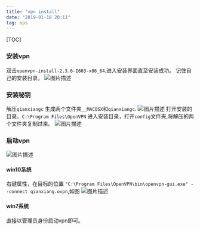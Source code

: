 ```yaml
---
title: "vpn install"
date: "2019-01-18 20:11"
tag: ops
---
```


[TOC]

### 安装vpn

双击`openvpn-install-2.3.6-I603-x86_64`.进入安装界面直至安装成功。
记住自己的安装目录。
![图片描述](http://pic.fenghong.tech/tapd_23280401_base64_1547807430_68.png)

### 安装秘钥

解压`qianxiangc`
生成两个文件夹`__MACOSX`和`qianxiangc`.
![图片描述](http://pic.fenghong.tech/tapd_23280401_base64_1547807282_69.png)
打开安装的目录。`C:\Program Files\OpenVPN`
进入安装目录，打开`config`文件夹,将解压的两个文件夹复制过来。
![图片描述](http://pic.fenghong.tech/tapd_23280401_base64_1547807545_100.png)

### 启动vpn

![图片描述](http://pic.fenghong.tech/tapd_23280401_base64_1547807627_27.png)

#### win10系统

右键属性，在目标的位置 `"C:\Program Files\OpenVPN\bin\openvpn-gui.exe" --connect qianxiang.ovpn`,如图
![图片描述](http://pic.fenghong.tech/tapd_23280401_base64_1547807698_66.png)

#### win7系统

直接以管理员身份启动vpn即可。

